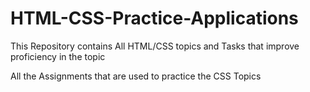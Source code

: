 # HTML-CSS-Practice-Applications

This Repository contains All HTML/CSS topics and Tasks that improve proficiency in the topic

All the Assignments that are used to practice the CSS Topics
